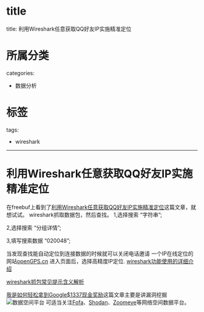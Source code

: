 # title

title: 利用Wireshark任意获取QQ好友IP实施精准定位

# 所属分类
categories:
- 数据分析

# 标签

tags:
- wireshark


------
# 利用Wireshark任意获取QQ好友IP实施精准定位
在freebuf上看到了[利用Wireshark任意获取QQ好友IP实施精准定位](http://mp.weixin.qq.com/s/HrLvE3tAoO1bNFqcVkqIiQ)这篇文章，就想试试。
wireshark抓取数据包，然后查找。
 1,选择搜索 “字符串”;

2,选择搜索 “分组详情”;
<!-- more -->
3,填写搜索数据 “020048”;

 当发现查找能自动定位到连接数据的时候就可以关闭电话邀请
一个IP在线定位的网站[openGPS.cn](http://www.opengps.cn/) 进入页面后，选择高精度IP定位.
[wireshark功能使用的详细介绍](http://www.cnblogs.com/Chilam007/p/6973990.html)

[wireshark抓包常见提示含义解析](http://blog.csdn.net/u012398362/article/details/52276067)


[我是如何轻松拿到Google$1337现金奖励](http://mp.weixin.qq.com/s/wty92SW-7MJF7ln9q6nZMQ)这篇文章主要是讲漏洞挖掘
![数据空间平台](/img/查找漏洞.png)
可适当关注[Fofa](https://fofa.so/)、[Shodan](https://www.shodan.io/)、[Zoomeye](https://www.zoomeye.org/)等网络空间数据平台。